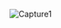 ![Capture1](https://github.com/lalit090799/Digital_Clock/assets/126779478/8224fa83-7966-4791-a122-5720b9562a24)
